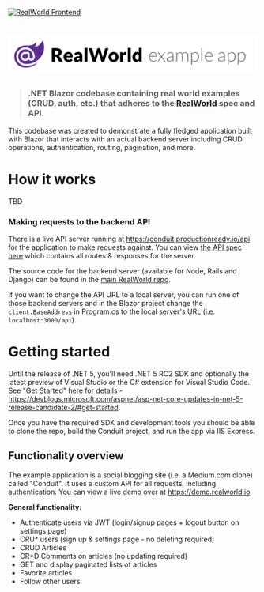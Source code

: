 [![RealWorld Frontend](https://img.shields.io/badge/realworld-frontend-%23783578.svg)](http://realworld.io)

# ![Blazor Example App](blazor-logo.png)

> ### .NET Blazor codebase containing real world examples (CRUD, auth, etc.) that adheres to the [RealWorld](https://github.com/gothinkster/realworld-example-apps) spec and API.

This codebase was created to demonstrate a fully fledged application built with Blazor that interacts with an actual backend server including CRUD operations, authentication, routing, pagination, and more.

# How it works

TBD


### Making requests to the backend API

There is a live API server running at https://conduit.productionready.io/api for the application to make requests against. You can view [the API spec here](https://github.com/GoThinkster/productionready/blob/master/api) which contains all routes & responses for the server.

The source code for the backend server (available for Node, Rails and Django) can be found in the [main RealWorld repo](https://github.com/gothinkster/realworld).

If you want to change the API URL to a local server, you can run one of those backend servers and in the Blazor project change the `client.BaseAddress` in Program.cs to the local server's URL (i.e. `localhost:3000/api`).


# Getting started

Until the release of .NET 5, you'll need .NET 5 RC2 SDK and optionally the latest preview of Visual Studio or the C# extension for Visual Studio Code. See "Get Started" here for details - https://devblogs.microsoft.com/aspnet/asp-net-core-updates-in-net-5-release-candidate-2/#get-started.

Once you have the required SDK and development tools you should be able to clone the repo, build the Conduit project, and run the app via IIS Express.


## Functionality overview

The example application is a social blogging site (i.e. a Medium.com clone) called "Conduit". It uses a custom API for all requests, including authentication. You can view a live demo over at https://demo.realworld.io

**General functionality:**

- Authenticate users via JWT (login/signup pages + logout button on settings page)
- CRU* users (sign up & settings page - no deleting required)
- CRUD Articles
- CR*D Comments on articles (no updating required)
- GET and display paginated lists of articles
- Favorite articles
- Follow other users
